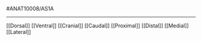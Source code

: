 #ANAT10008/AS1A 

---
[[Dorsal]]
[[Ventral]]
[[Cranial]]
[[Caudal]]
[[Proximal]]
[[Distal]]
[[Medial]]
[[Lateral]]
